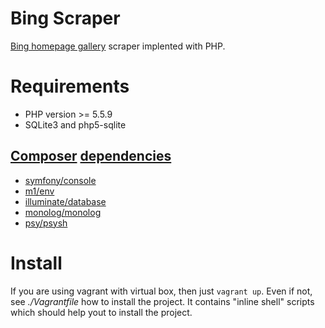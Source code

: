 Bing Scraper
=====================================

[Bing homepage gallery](http://www.bing.com/gallery/) scraper implented with PHP.


# Requirements

 * PHP version >= 5.5.9
 * SQLite3 and php5-sqlite

## [Composer](https://getcomposer.org/doc/) [dependencies](https://packagist.org/)

 * [symfony/console](https://symfony.com/doc/current/components/console.html)
 * [m1/env](https://github.com/m1/Env)
 * [illuminate/database](https://github.com/illuminate/database)
 * [monolog/monolog](https://github.com/Seldaek/monolog)
 * [psy/psysh](https://github.com/bobthecow/psysh)

# Install

If you are using vagrant with virtual box, then just `vagrant up`. Even if not, see *./Vagrantfile* 
how to install the project. It contains "inline shell" scripts which should help yout to 
install the project.
